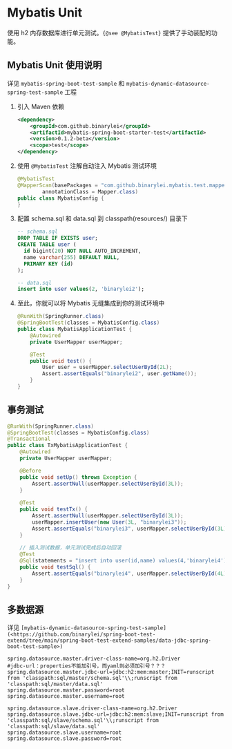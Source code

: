 # Mybatis Unit

使用 h2 内存数据库进行单元测试。`{@see @MybatisTest}` 提供了手动装配的功能。

## Mybatis Unit 使用说明

详见 `mybatis-spring-boot-test-sample` 和 `mybatis-dynamic-datasource-spring-test-sample` 工程

1. 引入 Maven 依赖

    ```xml
    <dependency>
        <groupId>com.github.binarylei</groupId>
        <artifactId>mybatis-spring-boot-starter-test</artifactId>
        <version>0.1.2-beta</version>
        <scope>test</scope>
    </dependency>
    ```

2. 使用 `@MybatisTest` 注解自动注入 Mybatis 测试环境

    ```java
    @MybatisTest
    @MapperScan(basePackages = "com.github.binarylei.mybatis.test.mapper",
            annotationClass = Mapper.class)
    public class MybatisConfig {
    }
    ```

3. 配置 schema.sql 和 data.sql 到 classpath(resources/) 目录下

    ```sql
    -- schema.sql
    DROP TABLE IF EXISTS user;
    CREATE TABLE user (
      id bigint(20) NOT NULL AUTO_INCREMENT,
      name varchar(255) DEFAULT NULL,
      PRIMARY KEY (id)
    );
    
    -- data.sql
    insert into user values(2, 'binarylei2');
    ```

4. 至此，你就可以将 Mybatis 无缝集成到你的测试环境中

    ```java
    @RunWith(SpringRunner.class)
    @SpringBootTest(classes = MybatisConfig.class)
    public class MybatisApplicationTest {
        @Autowired
        private UserMapper userMapper;
    
        @Test
        public void test() {
            User user = userMapper.selectUserById(2L);
            Assert.assertEquals("binarylei2", user.getName());
        }
    }
    ```

## 事务测试

```java
@RunWith(SpringRunner.class)
@SpringBootTest(classes = MybatisConfig.class)
@Transactional
public class TxMybatisApplicationTest {
    @Autowired
    private UserMapper userMapper;

    @Before
    public void setUp() throws Exception {
        Assert.assertNull(userMapper.selectUserById(3L));
    }
    
    @Test
    public void testTx() {
        Assert.assertNull(userMapper.selectUserById(3L));
        userMapper.insertUser(new User(3L, "binarylei3"));
        Assert.assertEquals("binarylei3", userMapper.selectUserById(3L).getName());
    }
    
    // 插入测试数据，单元测试完成后自动回滚
    @Test
    @Sql(statements = "insert into user(id,name) values(4,'binarylei4')")
    public void testSql() {
        Assert.assertEquals("binarylei4", userMapper.selectUserById(4L).getName());
    }
}
```

## 多数据源

详见 `[mybatis-dynamic-datasource-spring-test-sample](<https://github.com/binarylei/spring-boot-test-extend/tree/main/spring-boot-test-extend-samples/data-jdbc-spring-boot-test-sample>)`

```properties
spring.datasource.master.driver-class-name=org.h2.Driver
#jdbc-url：properties不能加引号，而yaml则必须加引号？？？
spring.datasource.master.jdbc-url=jdbc:h2:mem:master;INIT=runscript from 'classpath:sql/master/schema.sql'\\;runscript from 'classpath:sql/master/data.sql'
spring.datasource.master.password=root
spring.datasource.master.username=root

spring.datasource.slave.driver-class-name=org.h2.Driver
spring.datasource.slave.jdbc-url=jdbc:h2:mem:slave;INIT=runscript from 'classpath:sql/slave/schema.sql'\\;runscript from 'classpath:sql/slave/data.sql'
spring.datasource.slave.username=root
spring.datasource.slave.password=root
```
